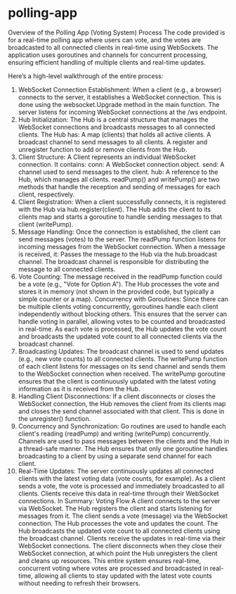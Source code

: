 # polling-app
Overview of the Polling App (Voting System) Process
The code provided is for a real-time polling app where users can vote, and the votes are broadcasted to all connected clients in real-time using WebSockets. The application uses goroutines and channels for concurrent processing, ensuring efficient handling of multiple clients and real-time updates.

Here’s a high-level walkthrough of the entire process:

1. WebSocket Connection Establishment:
When a client (e.g., a browser) connects to the server, it establishes a WebSocket connection. This is done using the websocket.Upgrade method in the main function.
The server listens for incoming WebSocket connections at the /ws endpoint.
2. Hub Initialization:
The Hub is a central structure that manages the WebSocket connections and broadcasts messages to all connected clients.
The Hub has:
A map (clients) that holds all active clients.
A broadcast channel to send messages to all clients.
A register and unregister function to add or remove clients from the Hub.
3. Client Structure:
A Client represents an individual WebSocket connection. It contains:
conn: A WebSocket connection object.
send: A channel used to send messages to the client.
hub: A reference to the Hub, which manages all clients.
readPump() and writePump() are two methods that handle the reception and sending of messages for each client, respectively.
4. Client Registration:
When a client successfully connects, it is registered with the Hub via hub.register(client).
The Hub adds the client to its clients map and starts a goroutine to handle sending messages to that client (writePump).
5. Message Handling:
Once the connection is established, the client can send messages (votes) to the server.
The readPump function listens for incoming messages from the WebSocket connection. When a message is received, it:
Passes the message to the Hub via the hub.broadcast channel.
The broadcast channel is responsible for distributing the message to all connected clients.
6. Vote Counting:
The message received in the readPump function could be a vote (e.g., "Vote for Option A").
The Hub processes the vote and stores it in memory (not shown in the provided code, but typically a simple counter or a map).
Concurrency with Goroutines:
Since there can be multiple clients voting concurrently, goroutines handle each client independently without blocking others.
This ensures that the server can handle voting in parallel, allowing votes to be counted and broadcasted in real-time.
As each vote is processed, the Hub updates the vote count and broadcasts the updated vote count to all connected clients via the broadcast channel.
7. Broadcasting Updates:
The broadcast channel is used to send updates (e.g., new vote counts) to all connected clients.
The writePump function of each client listens for messages on its send channel and sends them to the WebSocket connection when received.
The writePump goroutine ensures that the client is continuously updated with the latest voting information as it is received from the Hub.
8. Handling Client Disconnections:
If a client disconnects or closes the WebSocket connection, the Hub removes the client from its clients map and closes the send channel associated with that client.
This is done in the unregister() function.
9. Concurrency and Synchronization:
Go routines are used to handle each client's reading (readPump) and writing (writePump) concurrently.
Channels are used to pass messages between the clients and the Hub in a thread-safe manner.
The Hub ensures that only one goroutine handles broadcasting to a client by using a separate send channel for each client.
10. Real-Time Updates:
The server continuously updates all connected clients with the latest voting data (vote counts, for example). As a client sends a vote, the vote is processed and immediately broadcasted to all clients.
Clients receive this data in real-time through their WebSocket connections.
In Summary: Voting Flow
A client connects to the server via WebSocket.
The Hub registers the client and starts listening for messages from it.
The client sends a vote (message) via the WebSocket connection.
The Hub processes the vote and updates the count.
The Hub broadcasts the updated vote count to all connected clients using the broadcast channel.
Clients receive the updates in real-time via their WebSocket connections.
The client disconnects when they close their WebSocket connection, at which point the Hub unregisters the client and cleans up resources.
This entire system ensures real-time, concurrent voting where votes are processed and broadcasted in real-time, allowing all clients to stay updated with the latest vote counts without needing to refresh their browsers.